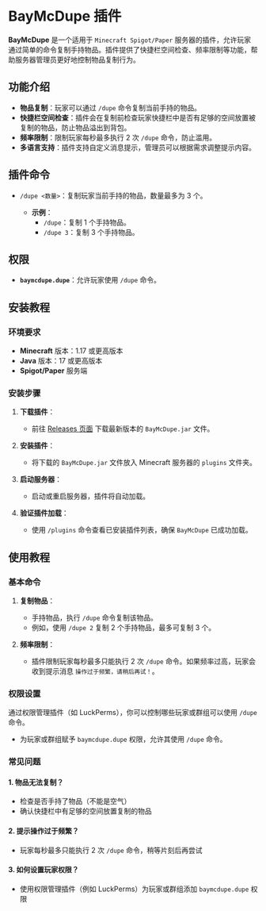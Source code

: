 # BayMcDupe 插件

**BayMcDupe** 是一个适用于 `Minecraft Spigot/Paper` 服务器的插件，允许玩家通过简单的命令复制手持物品。插件提供了快捷栏空间检查、频率限制等功能，帮助服务器管理员更好地控制物品复制行为。

## 功能介绍

- **物品复制**：玩家可以通过 `/dupe` 命令复制当前手持的物品。
- **快捷栏空间检查**：插件会在复制前检查玩家快捷栏中是否有足够的空间放置被复制的物品，防止物品溢出到背包。
- **频率限制**：限制玩家每秒最多执行 2 次 `/dupe` 命令，防止滥用。
- **多语言支持**：插件支持自定义消息提示，管理员可以根据需求调整提示内容。

## 插件命令

- `/dupe <数量>`：复制玩家当前手持的物品，数量最多为 3 个。

    - **示例**：
        - `/dupe`：复制 1 个手持物品。
        - `/dupe 3`：复制 3 个手持物品。

## 权限

- **`baymcdupe.dupe`**：允许玩家使用 `/dupe` 命令。

## 安装教程

### 环境要求

- **Minecraft** 版本：1.17 或更高版本
- **Java** 版本：17 或更高版本
- **Spigot/Paper** 服务端

### 安装步骤

1. **下载插件**：
    - 前往 [Releases 页面](https://github.com/Konsheng/BayMcDeop/releases) 下载最新版本的 `BayMcDupe.jar` 文件。

2. **安装插件**：
    - 将下载的 `BayMcDupe.jar` 文件放入 Minecraft 服务器的 `plugins` 文件夹。

3. **启动服务器**：
    - 启动或重启服务器，插件将自动加载。

4. **验证插件加载**：
    - 使用 `/plugins` 命令查看已安装插件列表，确保 `BayMcDupe` 已成功加载。

## 使用教程

### 基本命令

1. **复制物品**：
    - 手持物品，执行 `/dupe` 命令复制该物品。
    - 例如，使用 `/dupe 2` 复制 2 个手持物品，最多可复制 3 个。

2. **频率限制**：
    - 插件限制玩家每秒最多只能执行 2 次 `/dupe` 命令。如果频率过高，玩家会收到提示消息 `操作过于频繁，请稍后再试！`。

### 权限设置

通过权限管理插件（如 LuckPerms），你可以控制哪些玩家或群组可以使用 `/dupe` 命令。

- 为玩家或群组赋予 `baymcdupe.dupe` 权限，允许其使用 `/dupe` 命令。

### 常见问题

#### 1. **物品无法复制？**
- 检查是否手持了物品（不能是空气）
- 确认快捷栏中有足够的空间放置复制的物品

#### 2. **提示操作过于频繁？**
- 玩家每秒最多只能执行 2 次 `/dupe` 命令，稍等片刻后再尝试

#### 3. **如何设置玩家权限？**
- 使用权限管理插件（例如 LuckPerms）为玩家或群组添加 `baymcdupe.dupe` 权限
